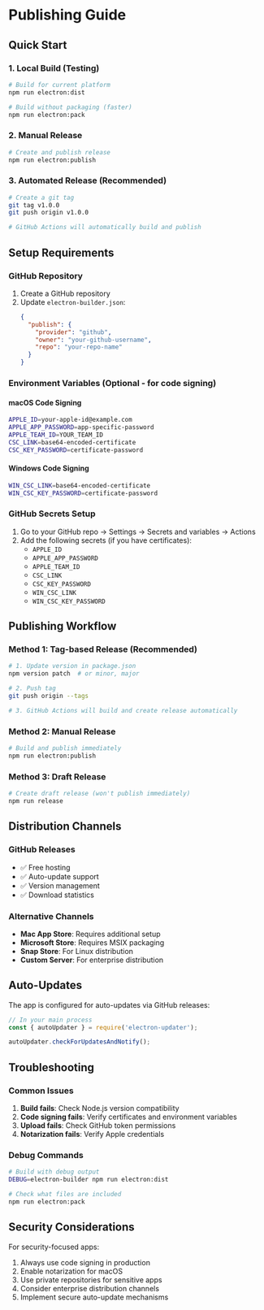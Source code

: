 # Publishing Guide

## Quick Start

### 1. Local Build (Testing)
```bash
# Build for current platform
npm run electron:dist

# Build without packaging (faster)
npm run electron:pack
```

### 2. Manual Release
```bash
# Create and publish release
npm run electron:publish
```

### 3. Automated Release (Recommended)
```bash
# Create a git tag
git tag v1.0.0
git push origin v1.0.0

# GitHub Actions will automatically build and publish
```

## Setup Requirements

### GitHub Repository
1. Create a GitHub repository
2. Update `electron-builder.json`:
   ```json
   {
     "publish": {
       "provider": "github",
       "owner": "your-github-username",
       "repo": "your-repo-name"
     }
   }
   ```

### Environment Variables (Optional - for code signing)

#### macOS Code Signing
```bash
APPLE_ID=your-apple-id@example.com
APPLE_APP_PASSWORD=app-specific-password
APPLE_TEAM_ID=YOUR_TEAM_ID
CSC_LINK=base64-encoded-certificate
CSC_KEY_PASSWORD=certificate-password
```

#### Windows Code Signing
```bash
WIN_CSC_LINK=base64-encoded-certificate
WIN_CSC_KEY_PASSWORD=certificate-password
```

### GitHub Secrets Setup
1. Go to your GitHub repo → Settings → Secrets and variables → Actions
2. Add the following secrets (if you have certificates):
   - `APPLE_ID`
   - `APPLE_APP_PASSWORD`
   - `APPLE_TEAM_ID`
   - `CSC_LINK`
   - `CSC_KEY_PASSWORD`
   - `WIN_CSC_LINK`
   - `WIN_CSC_KEY_PASSWORD`

## Publishing Workflow

### Method 1: Tag-based Release (Recommended)
```bash
# 1. Update version in package.json
npm version patch  # or minor, major

# 2. Push tag
git push origin --tags

# 3. GitHub Actions will build and create release automatically
```

### Method 2: Manual Release
```bash
# Build and publish immediately
npm run electron:publish
```

### Method 3: Draft Release
```bash
# Create draft release (won't publish immediately)
npm run release
```

## Distribution Channels

### GitHub Releases
- ✅ Free hosting
- ✅ Auto-update support
- ✅ Version management
- ✅ Download statistics

### Alternative Channels
- **Mac App Store**: Requires additional setup
- **Microsoft Store**: Requires MSIX packaging
- **Snap Store**: For Linux distribution
- **Custom Server**: For enterprise distribution

## Auto-Updates

The app is configured for auto-updates via GitHub releases:

```javascript
// In your main process
const { autoUpdater } = require('electron-updater');

autoUpdater.checkForUpdatesAndNotify();
```

## Troubleshooting

### Common Issues
1. **Build fails**: Check Node.js version compatibility
2. **Code signing fails**: Verify certificates and environment variables
3. **Upload fails**: Check GitHub token permissions
4. **Notarization fails**: Verify Apple credentials

### Debug Commands
```bash
# Build with debug output
DEBUG=electron-builder npm run electron:dist

# Check what files are included
npm run electron:pack
```

## Security Considerations

For security-focused apps:
1. Always use code signing in production
2. Enable notarization for macOS
3. Use private repositories for sensitive apps
4. Consider enterprise distribution channels
5. Implement secure auto-update mechanisms
